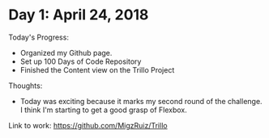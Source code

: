 # Day 1: April 24, 2018

Today's Progress: 
- Organized my Github page. 
- Set up 100 Days of Code Repository
- Finished the Content view on the Trillo Project

Thoughts: 
- Today was exciting because it marks my second round of the challenge. I think I'm starting to get a good grasp of Flexbox.

Link to work: https://github.com/MigzRuiz/Trillo